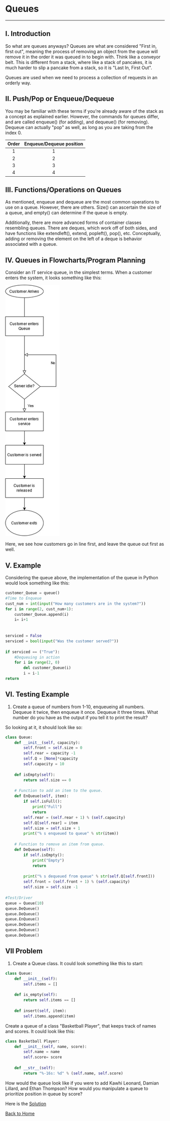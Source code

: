 # Queues
---
## I.  Introduction
So what are queues anyways?  Queues are what are considered "First in, first out", meaning the process of removing an object from the queue will remove it in the order it was queued in to begin with.  Think like a conveyor belt.  This is different from a stack, where like a stack of pancakes, it is much harder to slip a pancake from a stack, so it is "Last In, First Out".

Queues are used when we need to process a collection of requests in an orderly way.

## II. Push/Pop or Enqueue/Dequeue
You may be familiar with these terms if you're already aware of the stack as a concept as explained earlier.  However, the commands for queues differ, and are called enqueue() (for adding), and dequeue() (for removing).  Dequeue can actually "pop" as well, as long as you are taking from the index 0.

|   Order   |      Enqueue/Dequeue position      |
| :-----:   | :------------:                     |
| 1         |1             |1                    |
| 2         |2             |2                    |
| 3         |3             |3                    |
| 4         |4             |4                    |

## III. Functions/Operations on Queues
As mentioned, enqueue and dequeue are the most common operations to use on a queue.  However, there are others.  Size() can ascertain the size of a queue, and empty() can determine if the queue is empty.

Additionally, there are more advanced forms of container classes resembling queues. There are deques, which work off of both sides, and have functions like extendleft(), extend, popleft(), pop(), etc.  Conceptually, adding or removing the element on the left of a deque is behavior associated with a queue.
## IV. Queues in Flowcharts/Program Planning
Consider an IT service queue, in the simplest terms.  When a customer enters the system, it looks something like this:


![Queues Example](Queues_Example.jpg)




Here, we see how customers go in line first, and leave the queue out first as well.

## V. Example
Considering the queue above, the implementation of the queue in Python would look something like this:
```Python
customer_Queue = queue()
#Time to Enqueue
cust_num = int(input("How many customers are in the system?"))
for i in range(2, cust_num+1):
    customer_Queue.append(i)
    i= i+1


serviced = False
serviced = bool(input("Was the customer served?"))

if serviced == ("True"):
    #Dequeuing in action
    for i in range(2, 0)
        del customer_Queue(i)
        i = i-1
return
```

## VI. Testing Example
1. Create a queue of numbers from 1-10, enqueueing all numbers.  Dequeue it twice, then enqueue it once.  Dequeue it three times.  What number do you have as the output if you tell it to print the result?

So looking at it, it should look like so:
```Python
class Queue:
	def __init__(self, capacity):
		self.front = self.size = 0
		self.rear = capacity -1
		self.Q = [None]*capacity
		self.capacity = 10
	
	def isEmpty(self):
		return self.size == 0

	# Function to add an item to the queue.
	def EnQueue(self, item):
		if self.isFull():
			print("Full")
			return
		self.rear = (self.rear + 1) % (self.capacity)
		self.Q[self.rear] = item
		self.size = self.size + 1
		print("% s enqueued to queue" % str(item))

	# Function to remove an item from queue.
	def DeQueue(self):
		if self.isEmpty():
			print("Empty")
			return
		
		print("% s dequeued from queue" % str(self.Q[self.front]))
		self.front = (self.front + 1) % (self.capacity)
		self.size = self.size -1

#Test/Driver
queue = Queue(10)
queue.DeQueue()
queue.DeQueue()
queue.EnQueue()
queue.DeQueue()
queue.DeQueue()
queue.DeQueue()

```
## VII Problem

1. Create a Queue class.  It could look something like this to start:
```Python
class Queue:
    def __init__(self):
        self.items = []

    def is_empty(self):
        return self.items == []

    def insert(self, item):
        self.items.append(item)
```

Create a queue of a class "Basketball Player", that keeps track of names and scores.  It could look like this:
```Python
class Basketball Player:
    def __init__(self, name, score):
        self.name = name
        self.score= score

    def __str__(self):
        return "%-16s: %d" % (self.name, self.score)
```
How would the queue look like if you were to add Kawhi Leonard, Damian Lillard, and Ethan Thompson?  How would you manipulate a queue to prioritize position in queue by score?

Here is the [Solution](Sol1.py)

[Back to Home](Python_Structures_Tutorial.md)
